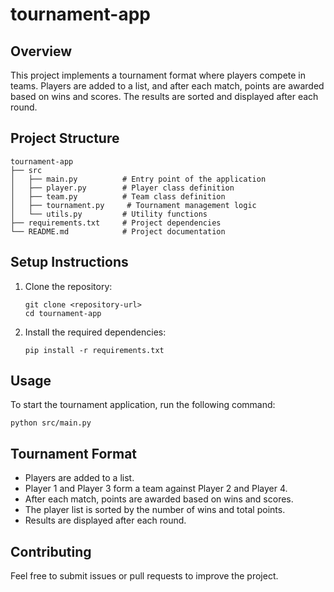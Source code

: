 # tournament-app

## Overview
This project implements a tournament format where players compete in teams. Players are added to a list, and after each match, points are awarded based on wins and scores. The results are sorted and displayed after each round.

## Project Structure
```
tournament-app
├── src
│   ├── main.py          # Entry point of the application
│   ├── player.py        # Player class definition
│   ├── team.py          # Team class definition
│   ├── tournament.py     # Tournament management logic
│   └── utils.py         # Utility functions
├── requirements.txt     # Project dependencies
└── README.md            # Project documentation
```

## Setup Instructions
1. Clone the repository:
   ```
   git clone <repository-url>
   cd tournament-app
   ```

2. Install the required dependencies:
   ```
   pip install -r requirements.txt
   ```

## Usage
To start the tournament application, run the following command:
```
python src/main.py
```

## Tournament Format
- Players are added to a list.
- Player 1 and Player 3 form a team against Player 2 and Player 4.
- After each match, points are awarded based on wins and scores.
- The player list is sorted by the number of wins and total points.
- Results are displayed after each round.

## Contributing
Feel free to submit issues or pull requests to improve the project.